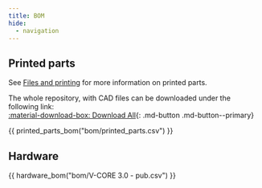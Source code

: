 ```yaml
---
title: BOM
hide:
  - navigation
---
```


## Printed parts

See [Files and printing](/printed_parts) for more information on printed parts.

The whole repository, with CAD files can be downloaded under the following link:  
[:material-download-box: Download All](https://github.com/Rat-Rig/V-core-3/archive/main.zip){: .md-button .md-button--primary}

{{ printed_parts_bom("bom/printed_parts.csv") }}

## Hardware

{{ hardware_bom("bom/V-CORE 3.0 - pub.csv") }}
